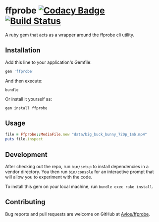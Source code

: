 # ffprobe [![Codacy Badge](https://api.codacy.com/project/badge/Grade/c54a99bfa0b14b40aad649039ae1aa66)](https://www.codacy.com/app/Avlos/ffprobe?utm_source=github.com&amp;utm_medium=referral&amp;utm_content=avlos/ffprobe&amp;utm_campaign=Badge_Grade) [![Build Status](https://cloud.drone.io/api/badges/avlos/ffprobe/status.svg)](https://cloud.drone.io/avlos/ffprobe)

A ruby gem that acts as a wrapper around the ffprobe cli utility.

## Installation

Add this line to your application's Gemfile:

```ruby
gem 'ffprobe'
```

And then execute:

`bundle`

Or install it yourself as:

`gem install ffprobe`

## Usage

```ruby
file = Ffprobe::MediaFile.new "data/big_buck_bunny_720p_1mb.mp4"
puts file.inspect
```

## Development

After checking out the repo, run `bin/setup` to install dependencies in a vendor directory. You then run `bin/console` for an interactive prompt that will allow you to experiment with the code.

To install this gem on your local machine, run `bundle exec rake install`.

## Contributing

Bug reports and pull requests are welcome on GitHub at <a href="https://github.com/avlos/ffprobe">Avlos/ffprobe</a>.
